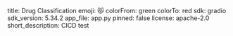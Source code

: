 title: Drug Classification
emoji: 😻
colorFrom: green
colorTo: red
sdk: gradio
sdk_version: 5.34.2
app_file: app.py
pinned: false
license: apache-2.0
short_description: CICD test
